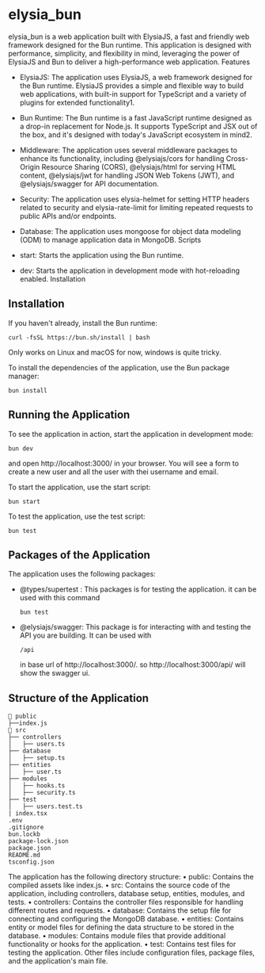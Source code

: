 # elysia_bun

elysia_bun is a web application built with ElysiaJS, a fast and friendly web framework designed for the Bun runtime. This application is designed with performance, simplicity, and flexibility in mind, leveraging the power of ElysiaJS and Bun to deliver a high-performance web application.
Features

- ElysiaJS: The application uses ElysiaJS, a web framework designed for the Bun runtime. ElysiaJS provides a simple and flexible way to build web applications, with built-in support for TypeScript and a variety of plugins for extended functionality1.

- Bun Runtime: The Bun runtime is a fast JavaScript runtime designed as a drop-in replacement for Node.js. It supports TypeScript and JSX out of the box, and it's designed with today's JavaScript ecosystem in mind2.

- Middleware: The application uses several middleware packages to enhance its functionality, including @elysiajs/cors for handling Cross-Origin Resource Sharing (CORS), @elysiajs/html for serving HTML content, @elysiajs/jwt for handling JSON Web Tokens (JWT), and @elysiajs/swagger for API documentation.

- Security: The application uses elysia-helmet for setting HTTP headers related to security and elysia-rate-limit for limiting repeated requests to public APIs and/or endpoints.

- Database: The application uses mongoose for object data modeling (ODM) to manage application data in MongoDB.
Scripts

- start: Starts the application using the Bun runtime.

- dev: Starts the application in development mode with hot-reloading enabled.
Installation

## Installation

If you haven't already, install the Bun runtime:
```
curl -fsSL https://bun.sh/install | bash
```
Only works on Linux and macOS for now, windows is quite tricky.

To install the dependencies of the application, use the Bun package manager:
```
bun install
```

## Running the Application

To see the application in action, start the application in development mode:
```
bun dev
```
and open http://localhost:3000/ in your browser. You will see a form to create a new user and all the user with thei username and email.

To start the application, use the start script:
```
bun start
```

To test the application, use the test script:
```
bun test
```

## Packages of the Application

The application uses the following packages:

 - @types/supertest : 
    This packages is for testing the application.
    it can be used with this command
    ```
    bun test
    ```
    
- @elysiajs/swagger:
    This package is for interacting with and testing the API you are building.
    It can be used with 
    ```
    /api
    ```
    in base url of http://localhost:3000/. so http://localhost:3000/api/ will show the swagger ui.



## Structure of the Application

```
📁 public
├──index.js
📁 src
├── controllers
│   ├── users.ts
├── database
│   ├── setup.ts
├── entities
│   ├── user.ts
├── modules
│   ├── hooks.ts
│   ├── security.ts
├── test
│   ├── users.test.ts
| index.tsx
.env
.gitignore
bun.lockb
package-lock.json
package.json
README.md
tsconfig.json
```

The application has the following directory structure:
	•	public: Contains the compiled assets like ﻿index.js.
	•	src: Contains the source code of the application, including controllers, database setup, entities, modules, and tests.
	•	controllers: Contains the controller files responsible for handling different routes and requests.
	•	database: Contains the setup file for connecting and configuring the MongoDB database.
	•	entities: Contains entity or model files for defining the data structure to be stored in the database.
	•	modules: Contains module files that provide additional functionality or hooks for the application.
	•	test: Contains test files for testing the application.
Other files include configuration files, package files, and the application's main file.
